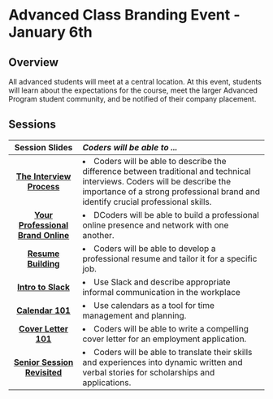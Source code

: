 # Advanced Class Branding Event - January 6th

## Overview
All advanced students will meet at a central location. At this event, students will learn about the expectations for the course, meet the larger Advanced Program student community, and be notified of their company placement. 

## Sessions 
|Session Slides|*Coders will be able to ...*|
|:-------:|:-------|
|[**The Interview Process**]()|<li> Coders will be able to describe the difference between traditional and technical interviews. Coders will be describe the importance of a strong professional brand and identify crucial professional skills. </li>|
|[**Your Professional Brand Online**]() |<li>DCoders will be able to build a professional online presence and network with one another.</li>|
|[**Resume Building**]() |<li>Coders will be able to develop a professional resume and tailor it for a specific job.</li>|
|[**Intro to Slack**]() |<li>Use Slack and describe appropriate informal communication in the workplace</li>|
|[**Calendar 101**]() |<li>Use calendars as a tool for time management and planning.</li>|
|[**Cover Letter 101**]() | <li>Coders will be able to write a compelling cover letter for an employment application.</li>|
|[**Senior Session Revisited**]() |<li>Coders will be able to translate their skills and experiences into dynamic written and verbal stories for scholarships and applications. </li>|

